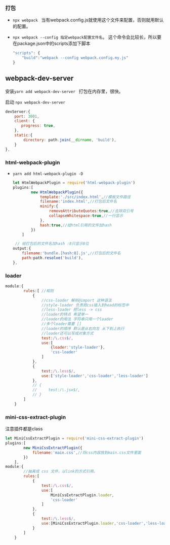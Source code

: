 ### 打包

- `npx webpack `  当有webpack.config.js就使用这个文件来配置，否则就用默认的配置。

- `npx webpack --config 指定webpack配置文件名`。 这个命令会比较长，所以要在package.json中的scripts添加下脚本 

  ```js
  "scripts": {
      "build":"webpack --config webpack.config.my.js"
  }
  ```

## webpack-dev-server

 安装`yarn add webpack-dev-server `  打包在内存里，很快。

启动  `npx webpack-dev-server`

```js
devServer:{
    port: 3001,
    client: {
       progress: true,
    },
    static:{
        directory: path.join(__dirname, 'build'), 
    }
},
```

### html-webpack-plugin

- `yarn add html-webpack-plugin -D` 

  ```js
  let HtmlWebpackPlugin = require('html-webpack-plugin')
  plugins:[
          new HtmlWebpackPlugin({
              template:'./src/index.html',//模板文件路径
              filename:'index.html',//打包后文件名
              minify:{
                  removeAttributeQuotes:true,//去除双引号
                  collapseWhitespace:true,//一行显示
              },
              hash:true,//给html引用的文件加hash
          })
      ]
  
   // 给打包后的文件名加hash :8只显示8位
  output:{
      filename:'bundle.[hash:8].js',//打包后的文件名
      path:path.resolve('build'),
  },
  ```

  

  

### loader

```js
module:{ 
        rules:[ //规则
            {
                //css-loader 解析@import 这种语法
                //style-loader 负责把css插入到head的标签中
                //less-loader 把less -> css
                //loader的特点 希望单一
                //loader的用法 字符串只用一个loader
                //多个loader需要 []
                //loader的顺序 默认是从右向左 从下到上执行
                //loader还可以写成对象方式
                test:/\.css$/,
                use:[
                    {loader:'style-loader'},
                    'css-loader'
                ]
            },
            {
                test:/\.less$/,
                use:['style-loader','css-loader','less-loader']
            },
            // {
            //     test:/\.jsx$/,
            // }
        ]
    }
```

### mini-css-extract-plugin  

注意插件都是class

```js
let MiniCssExtractPlugin = require('mini-css-extract-plugin')
plugins:[
        new MiniCssExtractPlugin({
            filename:'main.css',//将css内容放到main.css文件里面
        })
    ],
module:{ 
    	//抽离成 css 文件，以link的方式引用。
        rules:[
            {
                test:/\.css$/,
                use:[
                    MiniCssExtractPlugin.loader,
                    'css-loader'
                ]
            },
            {
                test:/\.less$/,
                use:[MiniCssExtractPlugin.loader,'css-loader','less-loader']
            }
        ]
    }
```



